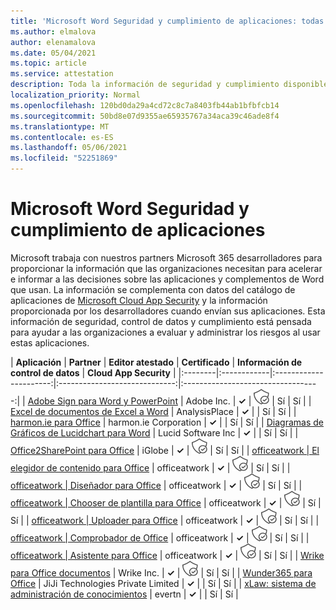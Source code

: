 ```yaml
---
title: 'Microsoft Word Seguridad y cumplimiento de aplicaciones: todas las aplicaciones'
ms.author: elmalova
author: elenamalova
ms.date: 05/04/2021
ms.topic: article
ms.service: attestation
description: Toda la información de seguridad y cumplimiento disponible para todas Microsoft Word aplicaciones.
localization_priority: Normal
ms.openlocfilehash: 120bd0da29a4cd72c8c7a8403fb44ab1bfbfcb14
ms.sourcegitcommit: 50bd8e07d9355ae65935767a34aca39c46ade8f4
ms.translationtype: MT
ms.contentlocale: es-ES
ms.lasthandoff: 05/06/2021
ms.locfileid: "52251869"
---
```

# <a name="microsoft-word-app-security-and-compliance"></a>Microsoft Word Seguridad y cumplimiento de aplicaciones

Microsoft trabaja con nuestros partners Microsoft 365 desarrolladores para proporcionar la información que las organizaciones necesitan para acelerar e informar a las decisiones sobre las aplicaciones y complementos de Word que usan. La información se complementa con datos del catálogo de aplicaciones de [Microsoft Cloud App Security](https://www.microsoft.com/en-us/enterprise-mobility-security/cloud-app-security) y la información proporcionada por los desarrolladores cuando envían sus aplicaciones. Esta información de seguridad, control de datos y cumplimiento está pensada para ayudar a las organizaciones a evaluar y administrar los riesgos al usar estas aplicaciones.

| **Aplicación** | **Partner** | **Editor atestado** | **Certificado** | **Información de control de datos** | **Cloud App Security** |
|:--------|:------------|:----------------------:|:-----------------------------:|:----------------------------------:|
| [Adobe Sign para Word y PowerPoint](./adobe-inc-sign-for-word-and-powerpoint.md) | Adobe Inc. | **✓** | <img alt="Certified application badge" src="../media/certified-badge.png" height="25" width="25" /> | Sí | Sí |
| [Excel de documentos de Excel a Word](./analysisplace-excel-to-word-document-automation.md) | AnalysisPlace | **✓** |  | Sí | Sí |
| [harmon.ie para Office](./harmonie-corporation-for-office.md) | harmon.ie Corporation | **✓** |  | Sí | Sí |
| [Diagramas de Gráficos de Lucidchart para Word](./lucid-software-inc-lucidchart-diagrams-for-word.md) | Lucid Software Inc | **✓** |  | Sí | Sí |
| [Office2SharePoint para Office](./iglobe-office2sharepoint-for-office.md) | iGlobe | **✓** | <img alt="Certified application badge" src="../media/certified-badge.png" height="25" width="25" /> | Sí | Sí |
| [officeatwork | El elegidor de contenido para Office](./officeatwork-officeatworkcontent-chooser-for-office.md) | officeatwork | **✓** | <img alt="Certified application badge" src="../media/certified-badge.png" height="25" width="25" /> | Sí | Sí |
| [officeatwork | Diseñador para Office](./officeatwork-officeatworkdesigner-for-office.md) | officeatwork | **✓** | <img alt="Certified application badge" src="../media/certified-badge.png" height="25" width="25" /> | Sí | Sí |
| [officeatwork | Chooser de plantilla para Office](./officeatwork-officeatworktemplate-chooser-for-office.md) | officeatwork | **✓** | <img alt="Certified application badge" src="../media/certified-badge.png" height="25" width="25" /> | Sí | Sí |
| [officeatwork | Uploader para Office](./officeatwork-officeatworkuploader-for-office.md) | officeatwork | **✓** | <img alt="Certified application badge" src="../media/certified-badge.png" height="25" width="25" /> | Sí | Sí |
| [officeatwork | Comprobador de Office](./officeatwork-officeatworkverifier-for-office.md) | officeatwork | **✓** | <img alt="Certified application badge" src="../media/certified-badge.png" height="25" width="25" /> | Sí | Sí |
| [officeatwork | Asistente para Office](./officeatwork-officeatworkwizard-for-office.md) | officeatwork | **✓** | <img alt="Certified application badge" src="../media/certified-badge.png" height="25" width="25" /> | Sí | Sí |
| [Wrike para Office documentos](./wrike-inc-for-office-documents.md) | Wrike Inc. | **✓** | <img alt="Certified application badge" src="../media/certified-badge.png" height="25" width="25" /> | Sí | Sí |
| [Wunder365 para Office](./jiji-technologies-private-limited-wunder365-for-office.md) | JiJi Technologies Private Limited | **✓** |  | Sí | Sí |
| [xLaw: sistema de administración de conocimientos](./evertn-xlaw-knowledge-management-system.md) | evertn | **✓** |  | Sí | Sí |
